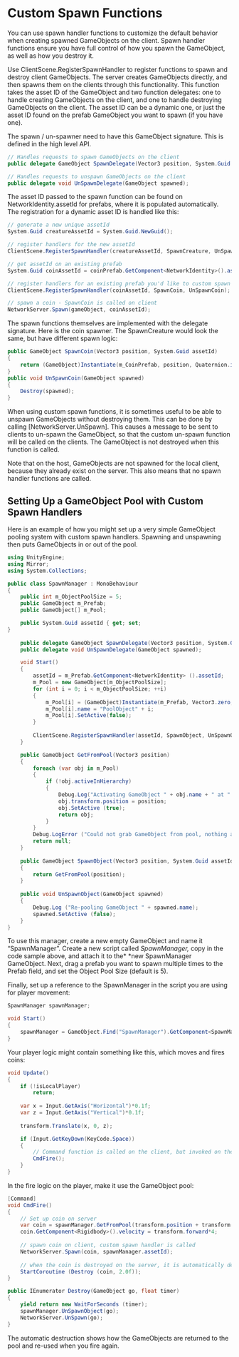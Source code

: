 # Custom Spawn Functions

You can use spawn handler functions to customize the default behavior when creating spawned GameObjects on the client. Spawn handler functions ensure you have full control of how you spawn the GameObject, as well as how you destroy it.

Use ClientScene.RegisterSpawnHandler to register functions to spawn and destroy client GameObjects. The server creates GameObjects directly, and then spawns them on the clients through this functionality. This function takes the asset ID of the GameObject and two function delegates: one to handle creating GameObjects on the client, and one to handle destroying GameObjects on the client. The asset ID can be a dynamic one, or just the asset ID found on the prefab GameObject you want to spawn (if you have one).

The spawn / un-spawner need to have this GameObject signature. This is defined in the high level API.

```cs
// Handles requests to spawn GameObjects on the client
public delegate GameObject SpawnDelegate(Vector3 position, System.Guid assetId);

// Handles requests to unspawn GameObjects on the client
public delegate void UnSpawnDelegate(GameObject spawned);
```

The asset ID passed to the spawn function can be found on NetworkIdentity.assetId for prefabs, where it is populated automatically. The registration for a dynamic asset ID is handled like this:

```cs
// generate a new unique assetId 
System.Guid creatureAssetId = System.Guid.NewGuid();

// register handlers for the new assetId
ClientScene.RegisterSpawnHandler(creatureAssetId, SpawnCreature, UnSpawnCreature);

// get assetId on an existing prefab
System.Guid coinAssetId = coinPrefab.GetComponent<NetworkIdentity>().assetId;

// register handlers for an existing prefab you'd like to custom spawn
ClientScene.RegisterSpawnHandler(coinAssetId, SpawnCoin, UnSpawnCoin);

// spawn a coin - SpawnCoin is called on client
NetworkServer.Spawn(gameObject, coinAssetId);
```

The spawn functions themselves are implemented with the delegate signature. Here is the coin spawner. The SpawnCreature would look the same, but have different spawn logic:

```cs
public GameObject SpawnCoin(Vector3 position, System.Guid assetId)
{
    return (GameObject)Instantiate(m_CoinPrefab, position, Quaternion.identity);
}
public void UnSpawnCoin(GameObject spawned)
{
    Destroy(spawned);
}
```

When using custom spawn functions, it is sometimes useful to be able to unspawn GameObjects without destroying them. This can be done by calling [NetworkServer.UnSpawn]. This causes a message to be sent to clients to un-spawn the GameObject, so that the custom un-spawn function will be called on the clients. The GameObject is not destroyed when this function is called.

Note that on the host, GameObjects are not spawned for the local client, because they already exist on the server. This also means that no spawn handler functions are called.

## Setting Up a GameObject Pool with Custom Spawn Handlers

Here is an example of how you might set up a very simple GameObject pooling system with custom spawn handlers. Spawning and unspawning then puts GameObjects in or out of the pool.

```cs
using UnityEngine;
using Mirror;
using System.Collections;

public class SpawnManager : MonoBehaviour
{
    public int m_ObjectPoolSize = 5;
    public GameObject m_Prefab;
    public GameObject[] m_Pool;

    public System.Guid assetId { get; set;
}
    
    public delegate GameObject SpawnDelegate(Vector3 position, System.Guid assetId);
    public delegate void UnSpawnDelegate(GameObject spawned);

    void Start()
    {
        assetId = m_Prefab.GetComponent<NetworkIdentity> ().assetId;
        m_Pool = new GameObject[m_ObjectPoolSize];
        for (int i = 0; i < m_ObjectPoolSize; ++i)
        {
            m_Pool[i] = (GameObject)Instantiate(m_Prefab, Vector3.zero, Quaternion.identity);
            m_Pool[i].name = "PoolObject" + i;
            m_Pool[i].SetActive(false);
        }
        
        ClientScene.RegisterSpawnHandler(assetId, SpawnObject, UnSpawnObject);
    }

    public GameObject GetFromPool(Vector3 position)
    {
        foreach (var obj in m_Pool)
        {
            if (!obj.activeInHierarchy)
            {
                Debug.Log("Activating GameObject " + obj.name + " at " + position);
                obj.transform.position = position;
                obj.SetActive (true);
                return obj;
            }
        }
        Debug.LogError ("Could not grab GameObject from pool, nothing available");
        return null;
    }
    
    public GameObject SpawnObject(Vector3 position, System.Guid assetId)
    {
        return GetFromPool(position);
    }
    
    public void UnSpawnObject(GameObject spawned)
    {
        Debug.Log ("Re-pooling GameObject " + spawned.name);
        spawned.SetActive (false);
    }
}
```

To use this manager, create a new empty GameObject and name it “SpawnManager”. Create a new script called *SpawnManager,* copy in the code sample above, and attach it to the\* \*new SpawnManager GameObject. Next, drag a prefab you want to spawn multiple times to the Prefab field, and set the Object Pool Size (default is 5).

Finally, set up a reference to the SpawnManager in the script you are using for player movement:

```cs
SpawnManager spawnManager;

void Start()
{
    spawnManager = GameObject.Find("SpawnManager").GetComponent<SpawnManager> ();
}
```

Your player logic might contain something like this, which moves and fires coins:

```cs
void Update()
{
    if (!isLocalPlayer)
        return;
    
    var x = Input.GetAxis("Horizontal")*0.1f;
    var z = Input.GetAxis("Vertical")*0.1f;
    
    transform.Translate(x, 0, z);

    if (Input.GetKeyDown(KeyCode.Space))
    {
        // Command function is called on the client, but invoked on the server
        CmdFire();
    }
}
```

In the fire logic on the player, make it use the GameObject pool:

```cs
[Command]
void CmdFire()
{
    // Set up coin on server
    var coin = spawnManager.GetFromPool(transform.position + transform.forward);  
    coin.GetComponent<Rigidbody>().velocity = transform.forward*4;
    
    // spawn coin on client, custom spawn handler is called
    NetworkServer.Spawn(coin, spawnManager.assetId);
    
    // when the coin is destroyed on the server, it is automatically destroyed on clients
    StartCoroutine (Destroy (coin, 2.0f));
}

public IEnumerator Destroy(GameObject go, float timer)
{
    yield return new WaitForSeconds (timer);
    spawnManager.UnSpawnObject(go);
    NetworkServer.UnSpawn(go);
}
```

The automatic destruction shows how the GameObjects are returned to the pool and re-used when you fire again.
